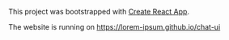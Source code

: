 This project was bootstrapped with [Create React App](https://github.com/facebook/create-react-app).

The website is running on https://lorem-ipsum.github.io/chat-ui
